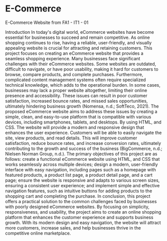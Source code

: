# E-Commerce
E-Commerce Website from FA1 - IT1 - 01

Introduction 
In today's digital world, eCommerce websites have become essential for businesses to succeed and remain competitive. As online shopping continues to rise, having a reliable, user-friendly, and visually appealing website is crucial for attracting and retaining customers. This project focuses on creating an eCommerce website that provides a seamless shopping experience. 
Many businesses face significant challenges with their eCommerce websites. Some websites are outdated, difficult to navigate, or have poor usability, making it hard for customers to browse, compare products, and complete purchases. Furthermore, complicated content management systems often require specialized technical knowledge, which adds to the operational burden. In some cases, businesses may lack a proper website altogether, limiting their online presence and accessibility. These issues can result in poor customer satisfaction, increased bounce rates, and missed sales opportunities, ultimately hindering business growth (Nomensa, n.d.; SoftTeco, 2021).
The proposed eCommerce website aims to address these issues by creating a simple, clean, and easy-to-use platform that is compatible with various devices, including smartphones, tablets, and desktops. By using HTML, and CSS. The website will provide a modern and responsive design that enhances the user experience. Customers will be able to easily navigate the site, view products, and read details. This will improve customer satisfaction, reduce bounce rates, and increase conversion rates, ultimately contributing to the growth and success of the business (BigCommerce, n.d.; Nielsen Norman Group, n.d.).
The primary objectives of this project are as follows: create a functional eCommerce website using HTML, and CSS that works seamlessly across multiple devices; design a modern, user-friendly interface with easy navigation, including pages such as a homepage with featured products, a product list page, a product detail page, and a cart page; ensure the website is responsive and adapts to various screen sizes, ensuring a consistent user experience; and implement simple and effective navigation features, such as intuitive buttons for adding products to the shopping cart and completing the purchase.
In conclusion, this project offers a practical solution to the common challenges faced by businesses with poorly designed eCommerce websites. By focusing on simplicity, responsiveness, and usability, the project aims to create an online shopping platform that enhances the customer experience and supports business growth. With its modern design and easy navigation, the website will attract more customers, increase sales, and help businesses thrive in the competitive online marketplace.
